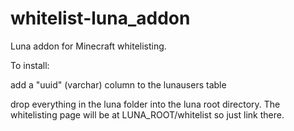 # whitelist-luna_addon
Luna addon for Minecraft whitelisting.


To install: 

add a "uuid" (varchar) column to the lunausers table

drop everything in the luna folder into the luna root directory. The whitelisting page will be at LUNA_ROOT/whitelist so just link there.
